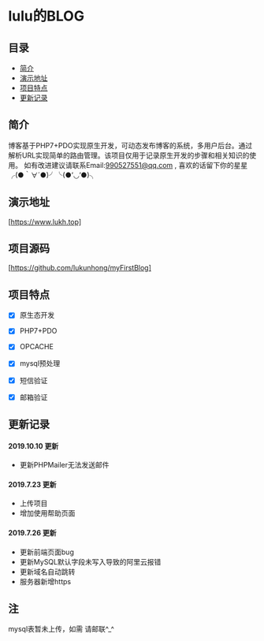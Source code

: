 # lulu的BLOG
## 目录
- [简介](#简介)
- [演示地址](#演示地址)
- [项目特点](#项目特点)
- [更新记录](#更新记录)

## 简介

博客基于PHP7+PDO实现原生开发，可动态发布博客的系统，多用户后台。通过解析URL实现简单的路由管理。该项目仅用于记录原生开发的步骤和相关知识的使用。
如有改进建议请联系Email:990527551@qq.com , 喜欢的话留下你的星星╭(●｀∀´●)╯╰(●’◡’●)╮


## 演示地址
[https://www.lukh.top]

## 项目源码
[https://github.com/lukunhong/myFirstBlog]

## 项目特点

- [x] 原生态开发
- [x] PHP7+PDO
- [x] OPCACHE
- [x] mysql预处理
- [x] 短信验证
- [x] 邮箱验证


## 更新记录

#### 2019.10.10 更新
- 更新PHPMailer无法发送邮件
#### 2019.7.23 更新
- 上传项目
- 增加使用帮助页面
#### 2019.7.26 更新
- 更新前端页面bug
- 更新MySQL默认字段未写入导致的阿里云报错
- 更新域名自动跳转
- 服务器新增https

## 注
mysql表暂未上传，如需 请邮联^_^
